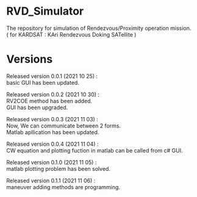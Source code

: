 # RVD_Simulator   
The repository for simulation of Rendezvous/Proximity operation mission.    
( for KARDSAT : KAri Rendezvous Doking SATellite )   
   
# Versions   
Released version 0.0.1 (2021 10 25) :   
basic GUI has been updated.   

Released version 0.0.2 (2021 10 30) :   
RV2COE method has been added.   
GUI has been upgraded.   
   
Released version 0.0.3 (2021 11 03) :   
Now, We can communicate between 2 forms.   
Matlab apllication has been updated.   
   
   
Released version 0.0.4 (2021 11 04) :   
CW equation and plotting fuction in matlab can be called from c# GUI.   
   
    
Released version 0.1.0 (2021 11 05) :   
matlab plotting problem has been solved.   
   
Released version 0.1.1 (2021 11 06) :   
maneuver adding methods are programming.   
